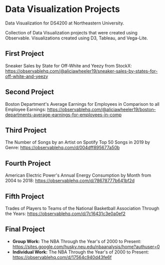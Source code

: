 # Data Visualization Projects
Data Visualization for DS4200 at Northeastern University.

Collection of Data Visualization projects that were created using Observable. Visualizations created using D3, Tableau, and Vega-Lite.

## First Project
Sneaker Sales by State for Off-White and Yeezy from StockX: https://observablehq.com/@aliciawheeler19/sneaker-sales-by-states-for-off-white-and-yeezy

## Second Project
Boston Department's Average Earnings for Employees in Comparison to all Employee Earnings: https://observablehq.com/@aliciawheeler19/boston-departments-average-earnings-for-employees-in-comp

## Third Project
The Number of Songs by an Artist on Spotify Top 50 Songs in 2019 by Genre: https://observablehq.com/d/004dff895677a50b

## Fourth Project
American Electric Power's Annual Energy Consumption by Month from 2004 to 2018: https://observablehq.com/d/78678777b641bf2d

## Fifth Project
Trades of Players to Teams of the National Basketball Association Through the Years: https://observablehq.com/d/7c16431c3e0a0ef2

## Final Project
  * **Group Work:** The NBA Through the Year's of 2000 to Present: https://sites.google.com/husky.neu.edu/nbaanalysis/home?authuser=0
  * **Individual Work:** The NBA Through the Year's of 2000 to Present: https://observablehq.com/d/17564c940d43fe6f
